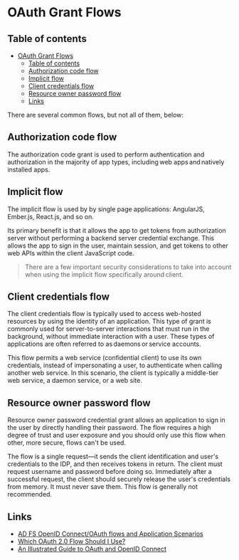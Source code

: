 # OAuth Grant Flows

## Table of contents

- [OAuth Grant Flows](#oauth-grant-flows)
  - [Table of contents](#table-of-contents)
  - [Authorization code flow](#authorization-code-flow)
  - [Implicit flow](#implicit-flow)
  - [Client credentials flow](#client-credentials-flow)
  - [Resource owner password flow](#resource-owner-password-flow)
  - [Links](#links)

There are several common flows, but not all of them, below:

## Authorization code flow

The authorization code grant is used to perform authentication and authorization in the majority of app types, including web apps and natively installed apps.

## Implicit flow

The implicit flow is used by by single page applications: AngularJS, Ember.js, React.js, and so on.

Its primary benefit is that it allows the app to get tokens from authorization server without performing a backend server credential exchange. This allows the app to sign in the user, maintain session, and get tokens to other web APIs within the client JavaScript code.

> There are a few important security considerations to take into account when using the implicit flow specifically around client.

## Client credentials flow

The client credentials flow is typically used to access web-hosted resources by using the identity of an application. This type of grant is commonly used for server-to-server interactions that must run in the background, without immediate interaction with a user. These types of applications are often referred to as daemons or service accounts.

This flow permits a web service (confidential client) to use its own credentials, instead of impersonating a user, to authenticate when calling another web service. In this scenario, the client is typically a middle-tier web service, a daemon service, or a web site.

## Resource owner password flow

Resource owner password credential grant allows an application to sign in the user by directly handling their password. The flow requires a high degree of trust and user exposure and you should only use this flow when other, more secure, flows can't be used.

The flow is a single request—it sends the client identification and user's credentials to the IDP, and then receives tokens in return. The client must request username and password before doing so. Immediately after a successful request, the client should securely release the user's credentials from memory. It must never save them.  This flow is generally not recommended.

## Links

- [AD FS OpenID Connect/OAuth flows and Application Scenarios](https://docs.microsoft.com/en-us/windows-server/identity/ad-fs/overview/ad-fs-openid-connect-oauth-flows-scenarios)
- [Which OAuth 2.0 Flow Should I Use?](https://auth0.com/docs/get-started/authentication-and-authorization-flow/which-oauth-2-0-flow-should-i-use)
- [An Illustrated Guide to OAuth and OpenID Connect](https://developer.okta.com/blog/2019/10/21/illustrated-guide-to-oauth-and-oidc)
